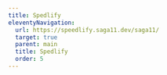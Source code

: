 ```yaml
---
title: Spedlify
eleventyNavigation:
  url: https://speedlify.saga11.dev/saga11/
  target: true
  parent: main
  title: Spedlify
  order: 5
---
```

